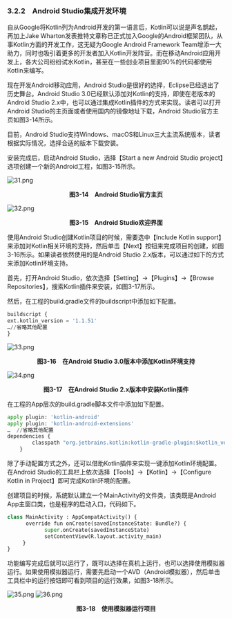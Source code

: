 ### 3.2.2　Android Studio集成开发环境

自从Google将Kotlin列为Android开发的第一语言后，Kotlin可以说是声名鹊起，再加上Jake Wharton发表推特文章称已正式加入Google的Android框架团队，从事Kotlin方面的开发工作，这无疑为Google Android Framework Team增添一大助力，同时也吸引着更多的开发者加入Kotlin开发阵营。而在移动Android应用开发上，各大公司纷纷试水Kotlin，甚至在一些创业项目里面90%的代码都使用Kotlin来编写。

现在开发Android移动应用，Android Studio是很好的选择，Eclipse已经退出了历史舞台。Android Studio 3.0已经默认添加对Kotlin的支持，即使在老版本的Android Studio 2.x中，也可以通过集成Kotlin插件的方式来实现。读者可以打开Android Studio的主页面或者使用国内的镜像地址下载，Android Studio官方主页如图3-14所示。

目前，Android Studio支持Windows、macOS和Linux三大主流系统版本，读者根据实际情况，选择合适的版本下载安装。

安装完成后，启动Android Studio，选择【Start a new Android Studio project】选项创建一个新的Android工程，如图3-15所示。

![31.png](../images/31.png)
<center class="my_markdown"><b class="my_markdown">图3-14　Android Studio官方主页</b></center>

![32.png](../images/32.png)
<center class="my_markdown"><b class="my_markdown">图3-15　Android Studio欢迎界面</b></center>

使用Android Studio创建Kotlin项目的时候，需要选中【Include Kotlin support】来添加对Kotlin相关环境的支持，然后单击【Next】按钮来完成项目的创建，如图3-16所示。如果读者依然使用的是Android Studio 2.x版本，可以通过如下的方式来添加Kotlin环境支持。

首先，打开Android Studio，依次选择【Setting】→【Plugins】→【Browse Repositories】，搜索Kotlin插件来安装，如图3-17所示。

然后，在工程的build.gradle文件的buildscript中添加如下配置。

```python
buildscript {
ext.kotlin_version = '1.1.51'
…//省略其他配置
}
```

![33.png](../images/33.png)
<center class="my_markdown"><b class="my_markdown">图3-16　在Android Studio 3.0版本中添加Kotlin环境支持</b></center>

![34.png](../images/34.png)
<center class="my_markdown"><b class="my_markdown">图3-17　在Android Studio 2.x版本中安装Kotlin插件</b></center>

在工程的App层次的build.gradle脚本文件中添加如下配置。

```python
apply plugin: 'kotlin-android'
apply plugin: 'kotlin-android-extensions'
…  //省略其他配置
dependencies {
        classpath "org.jetbrains.kotlin:kotlin-gradle-plugin:$kotlin_version"
    }
```

除了手动配置方式之外，还可以借助Kotlin插件来实现一键添加Kotlin环境配置。在Android Studio的工具栏上依次选择【Tools】→【Kotlin】→【Configure Kotlin in Project】即可完成Kotlin环境的配置。

创建项目的时候，系统默认建立一个MainActivity的文件类，该类既是Android App主窗口类，也是程序的启动入口，代码如下。

```python
class MainActivity : AppCompatActivity() {  
      override fun onCreate(savedInstanceState: Bundle?) {  
            super.onCreate(savedInstanceState)  
            setContentView(R.layout.activity_main)  
     }  
}
```

功能编写完成后就可以运行了，既可以选择在真机上运行，也可以选择使用模拟器运行。如果使用模拟器运行，需要先启动一个AVD（Android模拟器），然后单击工具栏中的运行按钮即可看到项目的运行效果，如图3-18所示。

![35.png](../images/35.png)
![36.png](../images/36.png)

<center class="my_markdown"><b class="my_markdown">图3-18　使用模拟器运行项目</b></center>

